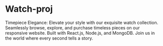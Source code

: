 # Watch-proj
Timepiece Elegance: Elevate your style with our exquisite watch collection. Seamlessly browse, explore, and purchase timeless pieces on our responsive website. Built with React.js, Node.js, and MongoDB. Join us in the world where every second tells a story.
